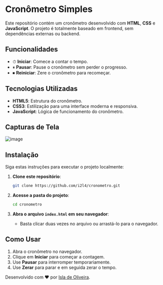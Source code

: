 # Cronômetro Simples

Este repositório contém um cronômetro desenvolvido com **HTML**, **CSS** e **JavaScript**.
O projeto é totalmente baseado em frontend, sem dependências externas ou backend.

## Funcionalidades

- ⏱ **Iniciar**: Comece a contar o tempo.
- ⏸ **Pausar**: Pause o cronômetro sem perder o progresso.
- ⏹ **Reiniciar**: Zere o cronômetro para recomeçar.

## Tecnologias Utilizadas

- **HTML5**: Estrutura do cronômetro.
- **CSS3**: Estilização para uma interface moderna e responsiva.
- **JavaScript**: Lógica de funcionamento do cronômetro.

## Capturas de Tela


![image](https://github.com/user-attachments/assets/3298c2f4-0be7-4ea2-8947-7dd472f43bb8)


## Instalação

Siga estas instruções para executar o projeto localmente:

1. **Clone este repositório**:
   ```bash
   git clone https://github.com/i2l4/cronometro.git
   ```

2. **Acesse a pasta do projeto**:
   ```bash
   cd cronometro
   ```

3. **Abra o arquivo `index.html` em seu navegador**:
   - Basta clicar duas vezes no arquivo ou arrastá-lo para o navegador.

## Como Usar

1. Abra o cronômetro no navegador.
2. Clique em **Iniciar** para começar a contagem.
3. Use **Pausar** para interromper temporariamente.
4. Use **Zerar** para parar e em seguida zerar o tempo.




Desenvolvido com ❤ por [Isla de Oliveira](https://github.com/i2l4).

